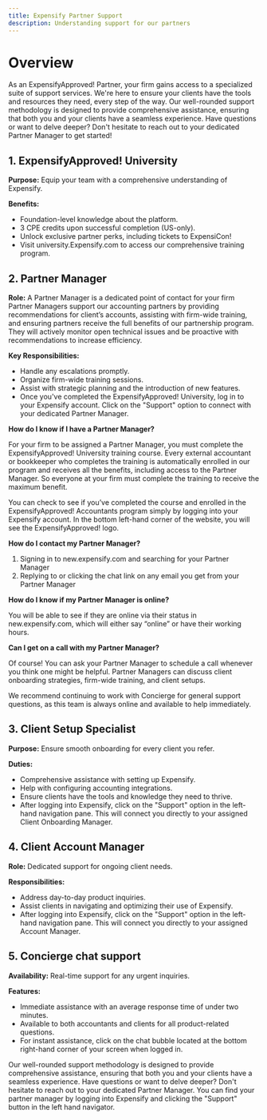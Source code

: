 ```yaml
---
title: Expensify Partner Support
description: Understanding support for our partners
---
```


# Overview
As an ExpensifyApproved! Partner, your firm gains access to a specialized suite of support services. We're here to ensure your clients have the tools and resources they need, every step of the way.
Our well-rounded support methodology is designed to provide comprehensive assistance, ensuring that both you and your clients have a seamless experience. Have questions or want to delve deeper? Don't hesitate to reach out to your dedicated Partner Manager to get started!


## 1. ExpensifyApproved! University
**Purpose:** Equip your team with a comprehensive understanding of Expensify.

**Benefits:**
- Foundation-level knowledge about the platform.
- 3 CPE credits upon successful completion (US-only).
- Unlock exclusive partner perks, including tickets to ExpensiCon!
- Visit university.Expensify.com to access our comprehensive training program.

## 2. Partner Manager
**Role:** 
A Partner Manager is a dedicated point of contact for your firm Partner Managers support our accounting partners by providing recommendations for client’s accounts, assisting with firm-wide training, and ensuring partners receive the full benefits of our partnership program. They will actively monitor open technical issues and be proactive with recommendations to increase efficiency.


**Key Responsibilities:**
- Handle any escalations promptly.
- Organize firm-wide training sessions.
- Assist with strategic planning and the introduction of new features.
- Once you've completed the ExpensifyApproved! University, log in to your Expensify account. Click on the "Support" option to connect with your dedicated Partner Manager.

**How do I know if I have a Partner Manager?**

For your firm to be assigned a Partner Manager, you must complete the ExpensifyApproved! University training course. Every external accountant or bookkeeper who completes the training is automatically enrolled in our program and receives all the benefits, including access to the Partner Manager. So everyone at your firm must complete the training to receive the maximum benefit.

You can check to see if you’ve completed the course and enrolled in the ExpensifyApproved! Accountants program simply by logging into your Expensify account. In the bottom left-hand corner of the website, you will see the ExpensifyApproved! logo.

**How do I contact my Partner Manager?**
1. Signing in to new.expensify.com and searching for your Partner Manager
2. Replying to or clicking the chat link on any email you get from your Partner Manager

**How do I know if my Partner Manager is online?**

You will be able to see if they are online via their status in new.expensify.com, which will either say “online” or have their working hours.

**Can I get on a call with my Partner Manager?**

Of course! You can ask your Partner Manager to schedule a call whenever you think one might be helpful. Partner Managers can discuss client onboarding strategies, firm-wide training, and client setups.

We recommend continuing to work with Concierge for general support questions, as this team is always online and available to help immediately.

## 3. Client Setup Specialist
**Purpose:** Ensure smooth onboarding for every client you refer.

**Duties:**
- Comprehensive assistance with setting up Expensify.
- Help with configuring accounting integrations.
- Ensure clients have the tools and knowledge they need to thrive.
- After logging into Expensify, click on the "Support" option in the left-hand navigation pane. This will connect you directly to your assigned Client Onboarding Manager.

## 4. Client Account Manager
**Role:** Dedicated support for ongoing client needs.

**Responsibilities:**
- Address day-to-day product inquiries.
- Assist clients in navigating and optimizing their use of Expensify.
- After logging into Expensify, click on the "Support" option in the left-hand navigation pane. This will connect you directly to your assigned Account Manager.

## 5. Concierge chat support
**Availability:** Real-time support for any urgent inquiries.

**Features:**
- Immediate assistance with an average response time of under two minutes.
- Available to both accountants and clients for all product-related questions.
- For instant assistance, click on the chat bubble located at the bottom right-hand corner of your screen when logged in.


Our well-rounded support methodology is designed to provide comprehensive assistance, ensuring that both you and your clients have a seamless experience. Have questions or want to delve deeper? Don't hesitate to reach out to your dedicated Partner Manager. You can find your partner manager by logging into Expensify and clicking the "Support" button in the left hand navigator. 
